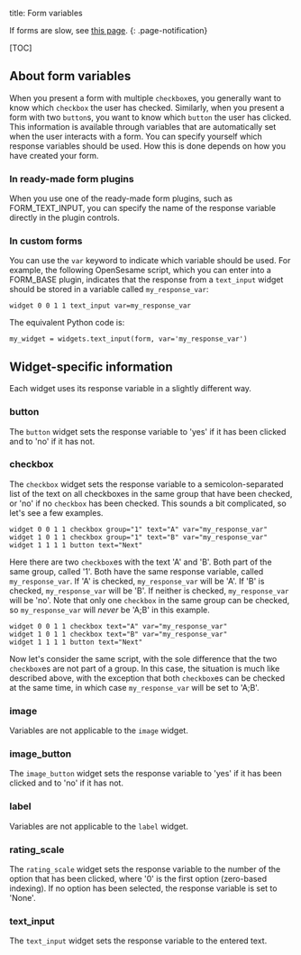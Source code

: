 title: Form variables

If forms are slow, see [this page](%link:manual/forms/performance%).
{: .page-notification}

[TOC]

## About form variables

When you present a form with multiple `checkbox`es, you generally want to know which `checkbox` the user has checked. Similarly, when you present a form with two `button`s, you want to know which `button` the user has clicked. This information is available through variables that are automatically set when the user interacts with a form. You can specify yourself which response variables should be used. How this is done depends on how you have created your form.

### In ready-made form plugins

When you use one of the ready-made form plugins, such as FORM_TEXT_INPUT, you can specify the name of the response variable directly in the plugin controls.

### In custom forms

You can use the `var` keyword to indicate which variable should be used. For example, the following OpenSesame script, which you can enter into a FORM_BASE plugin, indicates that the response from a `text_input` widget should be stored in a variable called `my_response_var`:

~~~
widget 0 0 1 1 text_input var=my_response_var
~~~

The equivalent Python code is:

~~~ .python
my_widget = widgets.text_input(form, var='my_response_var')
~~~

## Widget-specific information

Each widget uses its response variable in a slightly different way.

### button

The `button` widget sets the response variable to 'yes' if it has been clicked and to 'no' if it has not.

### checkbox

The `checkbox` widget sets the response variable to a semicolon-separated list of the text on all checkboxes in the same group that have been checked, or 'no' if no `checkbox` has been checked. This sounds a bit complicated, so let's see a few examples.

~~~
widget 0 0 1 1 checkbox group="1" text="A" var="my_response_var"
widget 1 0 1 1 checkbox group="1" text="B" var="my_response_var"
widget 1 1 1 1 button text="Next"
~~~

Here there are two `checkbox`es with the text 'A' and 'B'. Both part of the same group, called '1'. Both have the same response variable, called `my_response_var`. If 'A' is checked, `my_response_var` will be 'A'. If 'B' is checked, `my_response_var` will be 'B'. If neither is checked, `my_response_var` will be 'no'. Note that only one `checkbox` in the same group can be checked, so `my_response_var` will *never* be 'A;B' in this example.

~~~
widget 0 0 1 1 checkbox text="A" var="my_response_var"
widget 1 0 1 1 checkbox text="B" var="my_response_var"
widget 1 1 1 1 button text="Next"
~~~

Now let's consider the same script, with the sole difference that the two `checkbox`es are not part of a group. In this case, the situation is much like described above, with the exception that both `checkbox`es can be checked at the same time, in which case `my_response_var` will be set to 'A;B'.

### image

Variables are not applicable to the `image` widget.

### image_button

The `image_button` widget sets the response variable to 'yes' if it has been clicked and to 'no' if it has not.

### label

Variables are not applicable to the `label` widget.

### rating_scale

The `rating_scale` widget sets the response variable to the number of the option that has been clicked, where '0' is the first option (zero-based indexing). If no option has been selected, the response variable is set to 'None'.

### text_input

The `text_input` widget sets the response variable to the entered text.
